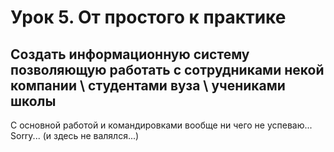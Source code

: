 Урок 5. От простого к практике
====================================

Создать информационную систему позволяющую работать с сотрудниками 
некой компании \ студентами вуза \ учениками школы
------------------------------------------------------------------------
С основной работой и командировками вообще ни чего не успеваю...
Sorry... (и здесь не валялся...)
